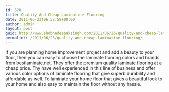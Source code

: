 ```yaml
---
id: 578
title: Quality And Cheap Laminatine Flooring
date: 2011-06-23T06:52:58+00:00
author: admin
layout: post
guid: http://www.shobhadeepaksingh.com/2011/06/23/quality-and-cheap-laminatine-flooring/
permalink: /2011/06/23/quality-and-cheap-laminatine-flooring/
---
```

If you are planning home improvement project and add a beauty to your floor, then you can easy to choose the laminate flooring colors and brands from bestlaminate.net. They offer the premium quality [laminate flooring](http://www.bestlaminate.net/) at a cheap price. Thy have well experienced in this line of business and offer various color options of laminate flooring that give superb durability and affordable as well. To laminate your home floor that gives a beautiful look to your home and also easy to maintain the floor without any hassle.
